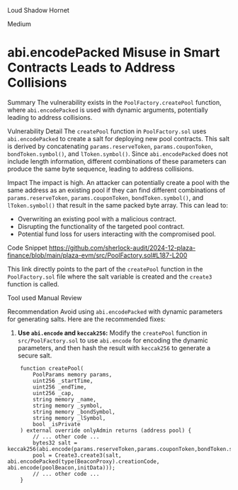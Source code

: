 Loud Shadow Hornet

Medium

# abi.encodePacked Misuse in Smart Contracts Leads to Address Collisions

Summary
The vulnerability exists in the `PoolFactory.createPool` function, where `abi.encodePacked` is used with dynamic arguments, potentially leading to address collisions.

Vulnerability Detail
The `createPool` function in `PoolFactory.sol` uses `abi.encodePacked` to create a salt for deploying new pool contracts. This salt is derived by concatenating `params.reserveToken`, `params.couponToken`, `bondToken.symbol()`, and `lToken.symbol()`. Since `abi.encodePacked` does not include length information, different combinations of these parameters can produce the same byte sequence, leading to address collisions.

Impact
The impact is high. An attacker can potentially create a pool with the same address as an existing pool if they can find different combinations of `params.reserveToken`, `params.couponToken`, `bondToken.symbol()`, and `lToken.symbol()` that result in the same packed byte array. This can lead to:
   - Overwriting an existing pool with a malicious contract.
   - Disrupting the functionality of the targeted pool contract.
   - Potential fund loss for users interacting with the compromised pool.

Code Snippet
https://github.com/sherlock-audit/2024-12-plaza-finance/blob/main/plaza-evm/src/PoolFactory.sol#L187-L200

This link directly points to the part of the `createPool` function in the `PoolFactory.sol` file where the salt variable is created and the `create3` function is called.

Tool used
Manual Review

Recommendation
Avoid using `abi.encodePacked` with dynamic parameters for generating salts. Here are the recommended fixes:

1.  **Use `abi.encode` and `keccak256`:**
    Modify the `createPool` function in `src/PoolFactory.sol` to use `abi.encode` for encoding the dynamic parameters, and then hash the result with `keccak256` to generate a secure salt.

```solidity
    function createPool(
        PoolParams memory params,
        uint256 _startTime,
        uint256 _endTime,
        uint256 _cap,
        string memory _name,
        string memory _symbol,
        string memory _bondSymbol,
        string memory _lSymbol,
        bool _isPrivate
    ) external override onlyAdmin returns (address pool) {
        // ... other code ...
        bytes32 salt = keccak256(abi.encode(params.reserveToken,params.couponToken,bondToken.symbol(),lToken.symbol()));
        pool = Create3.create3(salt, abi.encodePacked(type(BeaconProxy).creationCode, abi.encode(poolBeacon,initData)));
        // ... other code ...
    }
```